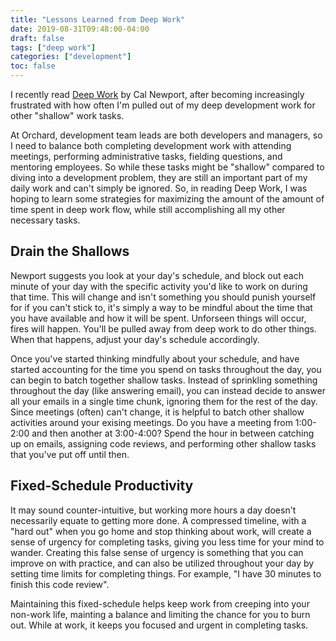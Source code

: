 ```yaml
---
title: "Lessons Learned from Deep Work"
date: 2019-08-31T09:48:00-04:00
draft: false
tags: ["deep work"]
categories: ["development"]
toc: false
---
```


I recently read [Deep Work](http://www.calnewport.com/books/deep-work/) by Cal Newport, after becoming increasingly frustrated with how often I'm pulled out of my deep development work for other "shallow" work tasks.

At Orchard, development team leads are both developers and managers, so I need to balance both completing development work with attending meetings, performing administrative tasks, fielding questions, and mentoring employees. So while these tasks might be "shallow" compared to diving into a development problem, they are still an important part of my daily work and can't simply be ignored. So, in reading Deep Work, I was hoping to learn some strategies for maximizing the amount of the amount of time spent in deep work flow, while still accomplishing all my other necessary tasks.

## Drain the Shallows

Newport suggests you look at your day's schedule, and block out each minute of your day with the specific activity you'd like to work on during that time. This will change and isn't something you should punish yourself for if you can't stick to, it's simply a way to be mindful about the time that you have available and how it will be spent. Unforseen things will occur, fires will happen. You'll be pulled away from deep work to do other things. When that happens, adjust your day's schedule accordingly.

Once you've started thinking mindfully about your schedule, and have started accounting for the time you spend on tasks throughout the day, you can begin to batch together shallow tasks. Instead of sprinkling something throughout the day (like answering email), you can instead decide to answer all your emails in a single time chunk, ignoring them for the rest of the day. Since meetings (often) can't change, it is helpful to batch other shallow activities around your exising meetings. Do you have a meeting from 1:00-2:00 and then another at 3:00-4:00? Spend the hour in between catching up on emails, assigning code reviews, and performing other shallow tasks that you've put off until then.

## Fixed-Schedule Productivity

It may sound counter-intuitive, but working more hours a day doesn't necessarily equate to getting more done. A compressed timeline, with a "hard out" when you go home and stop thinking about work, will create a sense of urgency for completing tasks, giving you less time for your mind to wander. Creating this false sense of urgency is something that you can improve on with practice, and can also be utilized throughout your day by setting time limits for completing things. For example, "I have 30 minutes to finish this code review".

Maintaining this fixed-schedule helps keep work from creeping into your non-work life, mainting a balance and limiting the chance for you to burn out. While at work, it keeps you focused and urgent in completing tasks.
